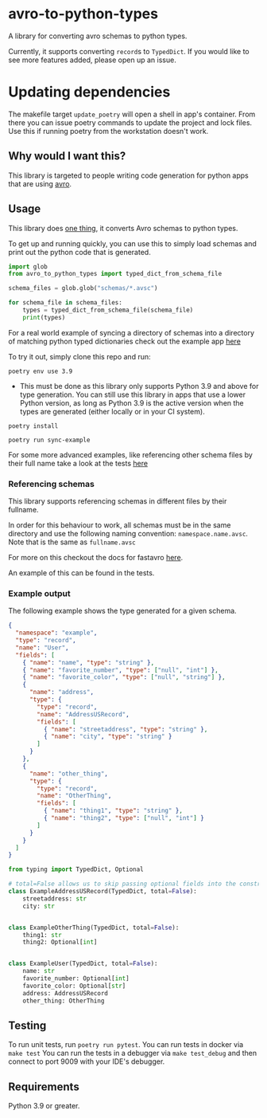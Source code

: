 # avro-to-python-types

A library for converting avro schemas to python types.

Currently, it supports converting `record`s to `TypedDict`. If you would like to see more features added, please open up an issue.

# Updating dependencies

The makefile target `update_poetry` will open a shell in app's container.  From there you can issue poetry commands to update the project
and lock files.  Use this if running poetry from the workstation doesn't work.

## Why would I want this?

This library is targeted to people writing code generation for python apps that are using [avro](https://avro.apache.org/docs/current/spec.html).

## Usage

This library does [one thing](https://en.wikipedia.org/wiki/Unix_philosophy#Do_One_Thing_and_Do_It_Well), it converts Avro schemas to python types.

To get up and running quickly, you can use this to simply load schemas and print out the python
code that is generated.

```python
import glob
from avro_to_python_types import typed_dict_from_schema_file

schema_files = glob.glob("schemas/*.avsc")

for schema_file in schema_files:
    types = typed_dict_from_schema_file(schema_file)
    print(types) 

```

For a real world example of syncing a directory of schemas into a directory of matching python typed dictionaries
check out the example app [here](/examples/sync_types)

To try it out, simply clone this repo and run:

`poetry env use 3.9`
- This must be done as this library only supports Python 3.9 and above for type generation. You can still use this library in apps that use a lower Python version, as long as Python 3.9 is the active version when the types are generated (either locally or in your CI system).

`poetry install`

`poetry run sync-example`

For some more advanced examples, like referencing other schema files by their full name take a look at the tests [here](/tests)

### Referencing schemas

This library supports referencing schemas in different files by their fullname.

In order for this behaviour to work, all schemas must be in the same directory and use the following naming convention: `namespace.name.avsc`. Note that is the same as `fullname.avsc`

For more on this checkout the docs for fastavro [here](https://fastavro.readthedocs.io/en/latest/schema.html#fastavro._schema_py.load_schema).

An example of this can be found in the tests.

### Example output

The following example shows the type generated for a given schema.

```json
{
  "namespace": "example",
  "type": "record",
  "name": "User",
  "fields": [
    { "name": "name", "type": "string" },
    { "name": "favorite_number", "type": ["null", "int"] },
    { "name": "favorite_color", "type": ["null", "string"] },
    {
      "name": "address",
      "type": {
        "type": "record",
        "name": "AddressUSRecord",
        "fields": [
          { "name": "streetaddress", "type": "string" },
          { "name": "city", "type": "string" }
        ]
      }
    },
    {
      "name": "other_thing",
      "type": {
        "type": "record",
        "name": "OtherThing",
        "fields": [
          { "name": "thing1", "type": "string" },
          { "name": "thing2", "type": ["null", "int"] }
        ]
      }
    }
  ]
}
```

```python
from typing import TypedDict, Optional

# total=False allows us to skip passing optional fields into the constructor
class ExampleAddressUSRecord(TypedDict, total=False):
    streetaddress: str
    city: str


class ExampleOtherThing(TypedDict, total=False):
    thing1: str
    thing2: Optional[int]


class ExampleUser(TypedDict, total=False):
    name: str
    favorite_number: Optional[int]
    favorite_color: Optional[str]
    address: AddressUSRecord
    other_thing: OtherThing

```

## Testing

To run unit tests, run `poetry run pytest`.
You can run tests in docker via `make test`
You can run the tests in a debugger via `make test_debug` 
and then connect to port 9009 with your IDE's debugger.

## Requirements

Python 3.9 or greater.
